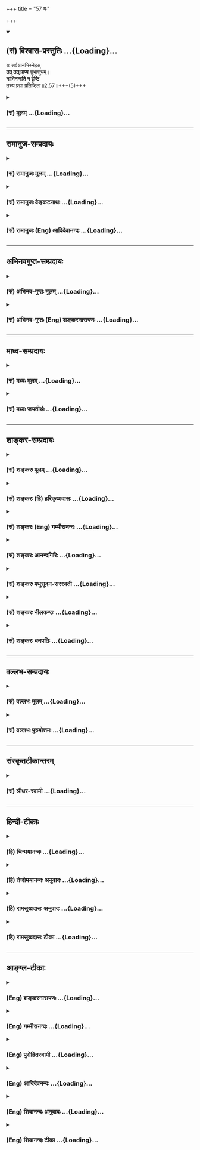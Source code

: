 +++
title = "57 यः"

+++
<div class="js_include" newlevelforh1="2" title="(सं) विश्वास-प्रस्तुतिः" unfilled url="/mahAbhAratam/shlokashaH/06-bhIShma-parva/03-bhagavad-gItA-parva/saMskRtam/vishvAsa-prastutiH/02_sAnkhya-yogaH_sarva-/57_yaH.md">
<details open><summary><h2>(सं) विश्वास-प्रस्तुतिः ...{Loading}...</h2></summary>

यः सर्वत्रानभिस्नेहस्  
**तत् तत् प्राप्य** शुभाशुभम्।  
**नाभिनन्दति न द्वेष्टि**  
तस्य प्रज्ञा प्रतिष्ठिता॥2.57॥+++(5)+++
</details>
</div>
<div class="js_include collapsed" newlevelforh1="3" title="(सं) मूलम्" unfilled url="/mahAbhAratam/shlokashaH/06-bhIShma-parva/03-bhagavad-gItA-parva/saMskRtam/mUlam/02_sAnkhya-yogaH_sarva-/57_yaH.md">
<details><summary><h3>(सं) मूलम् ...{Loading}...</h3></summary>

यः सर्वत्रानभिस्नेहस्तत्तत्प्राप्य शुभाशुभम्।  
नाभिनन्दति न द्वेष्टि तस्य प्रज्ञा प्रतिष्ठिता।।2.57।।
</details>
</div>


_________________
## रामानुज-सम्प्रदायः
<div class="js_include collapsed" newlevelforh1="3" title="(सं) रामानुजः मूलम्" unfilled url="/mahAbhAratam/shlokashaH/06-bhIShma-parva/03-bhagavad-gItA-parva/saMskRtam/rAmAnujaH/mUlam/02_sAnkhya-yogaH_sarva-/57_yaH.md">
<details><summary><h3>(सं) रामानुजः मूलम् ...{Loading}...</h3></summary>

।।2.57।।**यः सर्वत्र** प्रियेषु **अनभिस्नेहः** उदासीनः
प्रियसंश्लेषविश्लेषरूपं **शुभाशुभं प्राप्य** अभिनन्दनद्वेषरहितः सोऽपि
स्थितप्रज्ञः।  
ततः अर्वाचीनदशा प्रोच्यते  

</details>
</div>
<div class="js_include collapsed" newlevelforh1="3" title="(सं) रामानुजः वेङ्कटनाथः" unfilled url="/mahAbhAratam/shlokashaH/06-bhIShma-parva/03-bhagavad-gItA-parva/saMskRtam/rAmAnujaH/venkaTanAthaH/02_sAnkhya-yogaH_sarva-/57_yaH.md">
<details><summary><h3>(सं) रामानुजः वेङ्कटनाथः ...{Loading}...</h3></summary>


।।2.57।। अथ व्यतिरेकसंज्ञाख्या द्वितीया दशोच्यते इत्याह ततोऽर्वाचीनदशेति।
अप्रियेषु स्नेहप्रसङ्गाभावात् प्रियमात्रविषयःसर्वत्र इतिशब्द इति दर्शयति
प्रियेष्विति। अभिस्नेहस्य प्रवृत्तिपर्यन्ततया तदभावोऽत्र
तद्विशेषोपादानवृत्तिराहित्यपर्यन्त इत्याह उदासीन इति। एतेनप्रियेत्यादिना
च व्यतिरेकसंज्ञात्वं व्यनक्ति। अपक्वान् कषायान् पक्वेभ्यः पृथगनुसन्धाय
तेषामपि पाकापादनदशा हिव्यतिरेकसंज्ञा। तत्र स्वयम्प्रियेषु प्रवृत्तिरहितो
दैवागतप्रियसंश्लेषविश्लेषयोश्चाभिनन्दनादिरहित इत्युक्ते पक्वेतरेषां
रागादीनां पाकाभिलाषेण मनोव्यापारविशेषनिवारणमुक्तं स्यात्। अभिनन्दनं
चात्राभितो नन्दनम् अनुबन्धिषु कालान्तरेषु च
प्रीत्यनुवृत्तिहेतुभूतनन्दनमित्यर्थः। एवं द्वेषेऽपि।  
  

</details>
</div>
<div class="js_include collapsed" newlevelforh1="3" title="(सं) रामानुजः (Eng) आदिदेवानन्दः" unfilled url="/mahAbhAratam/shlokashaH/06-bhIShma-parva/03-bhagavad-gItA-parva/saMskRtam/rAmAnujaH/english/AdidevAnandaH/02_sAnkhya-yogaH_sarva-/57_yaH.md">
<details><summary><h3>(सं) रामानुजः (Eng) आदिदेवानन्दः ...{Loading}...</h3></summary>

2.57 He, who, has no love for all pleasing objects, i.e., who is indifferent to them, and who does not feel attraction or repulsion when he is united with or separated from attractive or repulsive objects respectively, who neither rejoices at the former, nor hates the latter -
he also is of firm wisdom. Sri Krsna now mentions the next lower state.

</details>
</div>


_________________
## अभिनवगुप्त-सम्प्रदायः
<div class="js_include collapsed" newlevelforh1="3" title="(सं) अभिनव-गुप्तः मूलम्" unfilled url="/mahAbhAratam/shlokashaH/06-bhIShma-parva/03-bhagavad-gItA-parva/saMskRtam/abhinava-guptaH/mUlam/02_sAnkhya-yogaH_sarva-/57_yaH.md">
<details><summary><h3>(सं) अभिनव-गुप्तः मूलम् ...{Loading}...</h3></summary>

।।2.59।। युक्तं चैतत् यतः  
यः सर्वत्रेति। शुभाशुभप्राप्तौ तस्याह्लादतापौ न भवतः।  

</details>
</div>
<div class="js_include collapsed" newlevelforh1="3" title="(सं) अभिनव-गुप्तः (Eng) शङ्करनारायणः" unfilled url="/mahAbhAratam/shlokashaH/06-bhIShma-parva/03-bhagavad-gItA-parva/saMskRtam/abhinava-guptaH/english/shankaranArAyaNaH/02_sAnkhya-yogaH_sarva-/57_yaH.md">
<details><summary><h3>(सं) अभिनव-गुप्तः (Eng) शङ्करनारायणः ...{Loading}...</h3></summary>

2.57 Yah sarvatra etc. There is no joy or sorrow in him while meeting
the good or the bad.

</details>
</div>


_________________
## माध्व-सम्प्रदायः
<div class="js_include collapsed" newlevelforh1="3" title="(सं) मध्वः मूलम्" unfilled url="/mahAbhAratam/shlokashaH/06-bhIShma-parva/03-bhagavad-gItA-parva/saMskRtam/madhvaH/mUlam/02_sAnkhya-yogaH_sarva-/57_yaH.md">
<details><summary><h3>(सं) मध्वः मूलम् ...{Loading}...</h3></summary>

।।2.57 2.58।। सर्वत्रानभिस्नेहत्वाच्छुभाशुभं प्राप्य नाभिनन्दति न
द्वेष्टि।  

</details>
</div>
<div class="js_include collapsed" newlevelforh1="3" title="(सं) मध्वः जयतीर्थः" unfilled url="/mahAbhAratam/shlokashaH/06-bhIShma-parva/03-bhagavad-gItA-parva/saMskRtam/madhvaH/jayatIrthaH/02_sAnkhya-yogaH_sarva-/57_yaH.md">
<details><summary><h3>(सं) मध्वः जयतीर्थः ...{Loading}...</h3></summary>

।।2.57।। वीतरागभयक्रोधः 2।56 इत्युक्तत्वान्न द्वेष्टीति पुनरुक्तिरित्यत
आह  **सर्वत्रे**ति। सकारणकद्वेषवर्जितत्वमत्रोच्यत इत्यर्थः।  

</details>
</div>


_________________
## शाङ्कर-सम्प्रदायः
<div class="js_include collapsed" newlevelforh1="3" title="(सं) शङ्करः मूलम्" unfilled url="/mahAbhAratam/shlokashaH/06-bhIShma-parva/03-bhagavad-gItA-parva/saMskRtam/shankaraH/mUlam/02_sAnkhya-yogaH_sarva-/57_yaH.md">
<details><summary><h3>(सं) शङ्करः मूलम् ...{Loading}...</h3></summary>

।।2.57।।  
  
**यः** मुनिः **सर्वत्र** देहजीवितादिष्वपि **अनभिस्नेहः**
अभिस्नेहवर्जितः **तत्तत् प्राप्य शुभाशुभं** तत्तत् शुभं अशुभं वा
लब्ध्वा  
  
**न अभिनन्दति न द्वेष्टि** शुभं प्राप्य न तुष्यति न हृष्यति अशुभं च
प्राप्य न द्वेष्टि इत्यर्थः। **तस्य** एवं हर्षविषादवर्जितस्य विवेकजा
**प्रज्ञा प्रतिष्ठिता** भवति।।  
किञ्च  
  

</details>
</div>
<div class="js_include collapsed" newlevelforh1="3" title="(सं) शङ्करः (हि) हरिकृष्णदासः" unfilled url="/mahAbhAratam/shlokashaH/06-bhIShma-parva/03-bhagavad-gItA-parva/saMskRtam/shankaraH/hindI/harikRShNadAsaH/02_sAnkhya-yogaH_sarva-/57_yaH.md">
<details><summary><h3>(सं) शङ्करः (हि) हरिकृष्णदासः ...{Loading}...</h3></summary>

।।2.57।। तथा  
  
जो मुनि सर्वत्र अर्थात् शरीर जीवन आदितकमें भी स्नेहसे रहित हो चुका है
तथा उनउन शुभ या अशुभको पाकर न प्रसन्न होता है और न द्वेष ही करता है
अर्थात् शुभको पाकर प्रसन्न नहीं होता और अशुभको पाकर उसमें द्वेष नहीं
करता।  
जो इस प्रकार हर्ष विषादसे रहित हो चुका है उसकी विवेकजनित बुद्धि
प्रतिष्ठित होती है।  

</details>
</div>
<div class="js_include collapsed" newlevelforh1="3" title="(सं) शङ्करः (Eng) गम्भीरानन्दः" unfilled url="/mahAbhAratam/shlokashaH/06-bhIShma-parva/03-bhagavad-gItA-parva/saMskRtam/shankaraH/english/gambhIrAnandaH/02_sAnkhya-yogaH_sarva-/57_yaH.md">
<details><summary><h3>(सं) शङ्करः (Eng) गम्भीरानन्दः ...{Loading}...</h3></summary>

2.57 Further, prajna, the wisdom; tasya, of that person, fo that
sannyasin; pratisthita, remains established; yah, who; anabhi-snehah,
has no attachment for; sarvatra, anything anywhere, even for body, life,
etc.; who na abhinanadati, neither welcomes; na dvesti, nor rejects; tat
tat, anything whatever; subha-asubham, good or bad; propya, when he
comes across it, i.e. who does not rejoice on meeting with the good, nor
reject the bad on meeting with it. Of such a person, who is thus free
from elation or dejection, the wisdom arising from discrimination
remains established.

</details>
</div>
<div class="js_include collapsed" newlevelforh1="3" title="(सं) शङ्करः आनन्दगिरिः" unfilled url="/mahAbhAratam/shlokashaH/06-bhIShma-parva/03-bhagavad-gItA-parva/saMskRtam/shankaraH/AnandagiriH/02_sAnkhya-yogaH_sarva-/57_yaH.md">
<details><summary><h3>(सं) शङ्करः आनन्दगिरिः ...{Loading}...</h3></summary>

।।2.57।। लक्षणभेदानुवादद्वारा विविदिषोरेव कर्तव्यान्तरमुपदिशति
**किञ्चेति।** विवेकवतो विदुषो विवेकजन्या प्रज्ञा कथं प्रतिष्ठां
प्रतिपद्यतामित्याशङ्क्याह **यः सर्वत्रेति।** ननु देहजीवनादौ स्पृहा
शुभाशुभप्राप्तौ हर्षविषादौ विदुषो विविदिषोश्चावर्जनीयाविति
प्रज्ञास्थैर्यासिद्धिस्तत्राह **यो मुनिरिति।** तत्तदिति
शोभनवत्त्वेनाशोभनवत्त्वेन वा प्रसिद्धत्वं प्रतिनिर्दिश्यते। तदेव विभजते
**शुभमिति।** विषयेष्वभिषङ्गाभावः शुभादिप्राप्तौ हर्षाद्यभावश्च
प्रज्ञास्थैर्ये कारणमित्याह **तस्येति।  
**

</details>
</div>
<div class="js_include collapsed" newlevelforh1="3" title="(सं) शङ्करः मधुसूदन-सरस्वती" unfilled url="/mahAbhAratam/shlokashaH/06-bhIShma-parva/03-bhagavad-gItA-parva/saMskRtam/shankaraH/madhusUdana-sarasvatI/02_sAnkhya-yogaH_sarva-/57_yaH.md">
<details><summary><h3>(सं) शङ्करः मधुसूदन-सरस्वती ...{Loading}...</h3></summary>

।।2.57।। किंच यः सर्वत्रेति। सर्वदेहेषु जीवनादिष्वपि यो मुनिरनभिस्नेहः
यस्मिन्सत्यन्यदीये हानिवृद्धी स्वस्मिन्नारोप्येते स तादृशोऽन्यविषयः
प्रेमापरपर्यायस्तामसो वृत्तिविशेषः स्नेहः सर्वप्रकारेण
तद्रहितोऽनभिस्नेहः भगवति परमात्मनि तु  
  
सर्वथाभिस्नेहवान्भवेदेव अनात्मस्नेहाभावस्य तदर्थत्वादिति द्रष्टव्यम्।
तत्तत्प्रारब्धकर्मपरिप्रापितं शुभं सुखहेतुं विषयं प्राप्य नाभिनन्दति
हर्षविशेषपुरःसरं न प्रशंसति। अशुभं दुःखहेतुं विषयं प्राप्य न द्वेष्टि
अन्तरसूयापूर्वकं न निन्दति। अज्ञस्य हि  
  
सुखहेतुर्यः स्वकलत्रादिः स शुभो विषयस्तद्गुणकथनादिप्रवर्तिका
धीवृत्तिर्भ्रान्तिरूपाभिनन्दः सच तामसः। तद्गुणकथनादेः  
  
परप्ररोचनार्थत्वाभावेन व्यर्थत्वात्। एवमसूयोत्पादनेन दुःखहेतुः
परकीयविद्याप्रकर्षादिरेनं प्रत्यशुभो विषयस्तन्निन्दादिप्रवर्तिका
भ्रान्तिरूपा धीवृत्तिर्द्वेषः। सोऽपि तामसः। तन्निन्दाया
निवारणार्थत्वाभावेन व्यर्थत्वात् तावभिनन्दद्वेषौ भ्रान्तिरूपौ तामसौ  
  
कथमभ्रान्ते शुद्धसत्वे स्थितप्रज्ञे संभवेताम्। तस्माद्विचालकाभावात्
तस्यानभिस्नेहस्य हर्षविषादरहितस्य मुनेः प्रज्ञा  
  
परमात्मतत्त्वविषया प्रतिष्ठिता फलपर्यवसायिनी। स स्थितप्रज्ञ इत्यर्थः।
एवमन्योऽपि मुमुक्षुः सर्वत्रानभिस्नेहो भवेत्। शुभं प्राप्य न प्रशंसेत्
अशुभं प्राप्य न निन्देदित्यभिप्रायः। अत्र च निन्दाप्रशंसादिरूपा वाचो न
प्रभाषेत इति व्यतिरेक उक्तः।  

</details>
</div>
<div class="js_include collapsed" newlevelforh1="3" title="(सं) शङ्करः नीलकण्ठः" unfilled url="/mahAbhAratam/shlokashaH/06-bhIShma-parva/03-bhagavad-gItA-parva/saMskRtam/shankaraH/nIlakaNThaH/02_sAnkhya-yogaH_sarva-/57_yaH.md">
<details><summary><h3>(सं) शङ्करः नीलकण्ठः ...{Loading}...</h3></summary>

।।2.57।। स्थितधीः किं प्रभाषेतेत्यस्योत्तरमाह **यः सर्वत्रेति।**
सर्वेषु धनदारदेहजीवनादिषु अभिस्नेहः। अभिस्नेहवान्हि धनदारादिषु विकलेषु
सकलेषु वाऽहमेव विकलः सकलोऽस्मीति दैन्यदर्पोपेतः पूर्वापरानुसंधानरहितो
जल्पति अयं तु न तथेति भावः। तथा शुभं प्राप्य नाभिनन्दति संतुष्टो भूत्वा
शुभप्रापयितारं न प्रशंसति। तथा अशुभं प्राप्य न द्वेष्टि दुःखी भूत्वा
अशुभप्रापयितारं न निन्दति यस्तस्य प्रज्ञा प्रतिष्ठिता।  

</details>
</div>
<div class="js_include collapsed" newlevelforh1="3" title="(सं) शङ्करः धनपतिः" unfilled url="/mahAbhAratam/shlokashaH/06-bhIShma-parva/03-bhagavad-gItA-parva/saMskRtam/shankaraH/dhanapatiH/02_sAnkhya-yogaH_sarva-/57_yaH.md">
<details><summary><h3>(सं) शङ्करः धनपतिः ...{Loading}...</h3></summary>

।।2.57।। द्वितीयप्रश्नस्योत्तरमाह **य इति।** यो मुनिः सर्वत्र
देहजीवनादिष्वपि स्नेहवर्जितः तत्तत्प्राप्य शुभाशुभं शुभं लब्धवा
नाभिनन्दति हर्षगर्भितं स्तुतिवचनं नाभिभाषते तथाऽशुभं लब्ध्वा न द्वेष्टि।
द्वेषगर्भितं निन्दावाक्यं न वक्तीत्यर्थः। तस्य प्रज्ञा प्रतिष्ठिता।  

</details>
</div>


_________________
## वल्लभ-सम्प्रदायः
<div class="js_include collapsed" newlevelforh1="3" title="(सं) वल्लभः मूलम्" unfilled url="/mahAbhAratam/shlokashaH/06-bhIShma-parva/03-bhagavad-gItA-parva/saMskRtam/vallabhaH/mUlam/02_sAnkhya-yogaH_sarva-/57_yaH.md">
<details><summary><h3>(सं) वल्लभः मूलम् ...{Loading}...</h3></summary>

।।2.57।। किं प्रभोषेत इत्यस्योत्तरमाह यः सर्वत्रेति। इहामुत्र विरागवान्
नाभिनन्दति। न द्वेष्टीति रागद्वेषवचनं न भाषत इत्यर्थः। तस्य प्रज्ञा
प्रतिष्ठिताऽवसेया।  

</details>
</div>
<div class="js_include collapsed" newlevelforh1="3" title="(सं) वल्लभः पुरुषोत्तमः" unfilled url="/mahAbhAratam/shlokashaH/06-bhIShma-parva/03-bhagavad-gItA-parva/saMskRtam/vallabhaH/puruShottamaH/02_sAnkhya-yogaH_sarva-/57_yaH.md">
<details><summary><h3>(सं) वल्लभः पुरुषोत्तमः ...{Loading}...</h3></summary>

  
  
।।2.57।। कथं भाषेत इत्यस्योत्तरमाह यः सर्वत्रेति। यः सर्वत्र संसारे
अनभिस्नेहः स्नेहरहितस्तत्तच्छुभमशुभं च प्राप्य नाभिनन्दति न द्वेष्टि
शुभं लौकिकानुकूलं प्राप्य न प्रशंसति अशुभं तत्प्रतिकूलमवाप्य न द्वेष्टि
न विपरीतं वदति तस्य प्रज्ञा प्रतिष्ठिता सर्वोत्तमेत्यर्थः। अयमर्थः यः
सुहृदामनुकूलतयाऽभिनन्दनं करोति तस्य सर्वत्र भगवदीयत्वे वैषम्यं स्यात्।
प्रतिकूलकर्तृषु तद्धर्मस्फूर्त्या तं निन्दति भगवत्कृतिर्विस्मृता स्यात्।
अतः सर्वत्र भगवन्मयत्वं ज्ञात्वा शुभाशुभविवेकरहितः शुभमेव भाषते स उत्तम
इत्यर्थ।  
  
  
  

</details>
</div>


_________________
## संस्कृतटीकान्तरम्
<div class="js_include collapsed" newlevelforh1="3" title="(सं) श्रीधर-स्वामी" unfilled url="/mahAbhAratam/shlokashaH/06-bhIShma-parva/03-bhagavad-gItA-parva/saMskRtam/shrIdhara-svAmI/02_sAnkhya-yogaH_sarva-/57_yaH.md">
<details><summary><h3>(सं) श्रीधर-स्वामी ...{Loading}...</h3></summary>

।।2.57।। कथं भाषेतेत्यस्योत्तरमाह **य इति।** यः सर्वत्र
पुत्रादिष्वप्यनभिस्नेहः स्नेहशून्यः अतएव बाधितानुवृत्त्या
तत्तच्छुभमनुकूलं प्राप्य नाभिनन्दति न प्रशंसति। अशुभं प्रतिकूलं प्राप्य
न द्वेष्टि न निन्दति किंतु केवलमुदासीन एव भाषते तस्य प्रज्ञा
प्रतिष्ठितेत्यर्थः।  

</details>
</div>


_________________
## हिन्दी-टीकाः
<div class="js_include collapsed" newlevelforh1="3" title="(हि) चिन्मयानन्दः" unfilled url="/mahAbhAratam/shlokashaH/06-bhIShma-parva/03-bhagavad-gItA-parva/hindI/chinmayAnandaH/02_sAnkhya-yogaH_sarva-/57_yaH.md">
<details><summary><h3>(हि) चिन्मयानन्दः ...{Loading}...</h3></summary>

।।2.57।। स्फूर्ति और प्रेरणा से भरा एक कुशल चित्रकार अपनी कल्पनाओं को
विभिन्न रंगों के माध्यम से एक फलक पर व्यक्त करते समय बारम्बार अपने स्थान
से पीछे हट कर चित्र को देखता है और प्रत्येक बार अत्यन्त प्रेम से अपनी
तूलिका से चित्र का सौन्दर्य वर्धन करता है। यहाँ भगवान् श्री कृष्ण ज्ञानी
पुरुष के चित्र को अर्जुन के हृदय पटल पर चित्रित करते हुये चुने हुये
शब्दों में ज्ञानी के व्यक्तित्व के विभिन्न पक्षों पर और अधिक प्रकाश
डालते हैं।  
यहाँ स्थितप्रज्ञ पुरुष की अनासक्ति का वर्णन है। इस श्लोक को भी प्रकरण के
सन्दर्भ में उचित प्रकार से समझना चाहिये अन्यथा कोई भी उसका विपरीत अर्थ
कर सकता है। जीवन से अनासक्ति मात्र विवेक का लक्षण नहीं हो सकता। अनेक
मूढ़ उत्साही लोग जीवन में अपने कर्तव्यों को त्यागकर जंगलों में इस आशा से
पलायन कर जाते हैं कि इस प्रकार के वैराग्य से उन्हें लक्ष्य की प्राप्ति
हो जायेगी। अर्जुन भी पहले यही करना चाहता था। अर्जुन को इस अनर्थकारी
निर्णय से विरत करने के लिये ही भगवान् ने उसे उपदेश देना प्रारम्भ किया।  
विषयों के साथ आत्मघातक संग और मूढ़ आसक्ति से स्वयं को इस प्रकार दूर कर
लेने मात्र से ही उच्च दिव्य लक्ष्य की प्राप्ति नहीं होती। बाह्य विषयों
से वैराग्य होने के साथसाथ सभी परिस्थितियों का सामना करने के लिए मन के
आन्तरिक सन्तुलन की भी आवश्यकता होती है। शुभ प्राप्ति में हर्षातिरेक का
और अशुभ प्राप्ति में द्वेष और विषाद का अभाव ये आत्मज्ञानी के लक्षण
हैं।  
अनासक्ति अपने आप में श्रेष्ठ जीवन का मार्ग नहीं है क्योंकि वह तो जीवन से
निरन्तर पलायन ही समझा जायेगा। उसी प्रकार जगत् में आसक्त होना परवशता का
लक्षण है। ज्ञानी पुरुष में ये दोनों ही बातें नहीं होतीं वह तो जीवन में
आने वाली सभी परिस्थितियों में समान भाव से रहता है। शीत ऋतु में घर के
बाहर सूर्य की धूप सेंकना जहाँ आनन्द है वहीं उसकी चमक कष्ट का कारण भी है।
सूर्य की चमक के प्रति असन्तोष प्रकट करना धूप के आनन्द को नष्ट करना है।
बुद्धिमान पुरुष या तो उस चमक की ओर ध्यान नहीं देता अथवा चमक से अपने को
सुरक्षित रखते हुये धूप का आनन्द उठाता है।  
हमारा जीवन भी शुभअशुभ का मिश्रण है। यह तो उसका स्वभाव ही है। अत सदैव
अशुभ के प्रति असंतोष व्यक्त करते हुये उससे पलायन और शुभ की स्पृहा लगी
रहना अविवेक के कारण ही सम्भव है। ज्ञानी पुरुष अपने नित्य स्वरूप में
स्थित होने के कारण जीवन की उत्कृष्ट एवं निकृष्ट परिस्थितियों में पूर्ण
वैराग्य के साथ रहता है।  
अर्जुन का प्रश्न था कि स्थित प्रज्ञ किस प्रकार बोलता है यह श्लोक उसके
उत्तर स्वरूप है। शुभअशुभ हर्ष और विषाद के द्वन्द्वों से सर्वथा मुक्त
ज्ञानी पुरुष के लिये सब सुन्दर ही है। अपनी कल्पनाओं का आरोप किये बिना
वस्तुएँ जैसी हैं वह उनका वैसा ही अवलोकन करता है। ऐसा स्थितप्रज्ञ पुरुष
पाश्चात्य मनोविज्ञान द्वारा ज्ञात व्यवहार के सभी नियमों से परे है।  

</details>
</div>
<div class="js_include collapsed" newlevelforh1="3" title="(हि) तेजोमयानन्दः अनुवादः" unfilled url="/mahAbhAratam/shlokashaH/06-bhIShma-parva/03-bhagavad-gItA-parva/hindI/tejomayAnandaH/anuvAdaH/02_sAnkhya-yogaH_sarva-/57_yaH.md">
<details><summary><h3>(हि) तेजोमयानन्दः अनुवादः ...{Loading}...</h3></summary>

।।2.57।। जो सर्वत्र अति स्नेह से रहित हुआ उन शुभ तथा अशुभ वस्तुओं को
प्राप्त कर न प्रसन्न होता है और न द्वेष करता है; उसकी प्रज्ञा प्रतिष्ठित
(स्थिर) है।।  
  

</details>
</div>
<div class="js_include collapsed" newlevelforh1="3" title="(हि) रामसुखदासः अनुवादः" unfilled url="/mahAbhAratam/shlokashaH/06-bhIShma-parva/03-bhagavad-gItA-parva/hindI/rAmasukhadAsaH/anuvAdaH/02_sAnkhya-yogaH_sarva-/57_yaH.md">
<details><summary><h3>(हि) रामसुखदासः अनुवादः ...{Loading}...</h3></summary>

।।2.57।। सब जगह आसक्तिरहित हुआ जो मनुष्य उस-उस शुभ-अशुभको प्राप्त करके न
तो अभिनन्दित होता है और न द्वेष करता है, उसकी बुद्धि प्रतिष्ठित है।

</details>
</div>
<div class="js_include collapsed" newlevelforh1="3" title="(हि) रामसुखदासः टीका" unfilled url="/mahAbhAratam/shlokashaH/06-bhIShma-parva/03-bhagavad-gItA-parva/hindI/rAmasukhadAsaH/TIkA/02_sAnkhya-yogaH_sarva-/57_yaH.md">
<details><summary><h3>(हि) रामसुखदासः टीका ...{Loading}...</h3></summary>

2.57।।***व्याख्या--***\[पूर्वश्लोकमें तो भगवान्ने कर्तव्यकर्म करते
हुए निर्विकार रहनेकी बात बतायी। अब इस श्लोकमें कर्मोंके अनुसार प्राप्त
होनेवाली अनुकूल-प्रतिकूल परिस्थितियोंमें सम, निर्विकार रहनेकी बात बताते
हैं। \]  
**'यः सर्वत्रानभिस्नेहः'--**जो सब जगह स्नेहरहित है अर्थात् जिसकी अपने
कहलानेवाले शरीर, इन्द्रियाँ, मन, बुद्धि एवं स्त्री, पुत्र, घर, धन आदि
किसीमें भी आसक्ति, लगाव नहीं रहा है।  
वस्तु आदिके बने रहनेसे मैं बना रहा और उनके बिगड़ जानेसे मैं बिगड़ गया,
धनके आनेसे मैं बड़ा हो गया और धनके चले जानेसे मैं मारा गया--यह जो वस्तु
आदिमें एकात्मताकी तरह स्नेह है, उसका नाम 'अभिस्नेह' है। स्थितप्रज्ञ
कर्मयोगीका किसी भी वस्तु आदिमें यह अभिस्नेह बिलकुल नहीं रहता। बाहरसे
वस्तु, व्यक्ति, पदार्थ आदिका संयोग रहते हुए भी वह भीतरसे सर्वथा
निर्लिप्त रहता है।  
**'तत्तत्प्राप्य शुभाशुभं नाभिनन्दति न द्वेष्टि'--**जब उस मनुष्यके
सामने प्रारब्धवशात् शुभ-अशुभ, शोभनीय-अशोभनीय, अच्छी-मन्दी,
अनुकूल-प्रतिकूल परिस्थिति आती है, तब वह अनुकूल परिस्थितिको लेकर
अभिनन्दित नहीं होता और प्रतिकूल परिस्थितिको लेकर द्वेष नहीं करता।  
अनुकूल परिस्थितिको लेकर मनमें जो प्रसन्नता आती है और वाणीसे भी प्रसन्नता
प्रकट की जाती है तथा बाहरसे भी उत्सव मनाया जाता है--यह उस परिस्थितिका
अभिनन्दन करना है। ऐसे ही प्रतिकूल परिस्थितिको लेकर मनमें जो दुःख होता है
खिन्नता होती है कि यह कैसे और क्यों हो गया यह नहीं होता तो अच्छा था अब
यह जल्दी मिट जाय तो ठीक है--यह उस परिस्थितिसे द्वेष करना है। सर्वत्र
स्नेहरहित, निर्लिप्त हुआ मनुष्य अनुकूलताको लेकर अभिनन्दन नहीं करता और
प्रतिकूलताको लेकर द्वेष नहीं करता। तात्पर्य है कि उसको अनुकूल-प्रतिकूल
अच्छे-मन्दे अवसर प्राप्त होते रहते हैं, पर उसके भीतर सदा निर्लिप्तता बनी
रहती है।  
**'तत्,तत्'**कहनेका तात्पर्य है कि जिन-जिन अनुकूल और प्रतिकूल वस्तु,
व्यक्ति, घटना, परिस्थिति आदिसे विकार होनेकी सम्भावना रहती है और साधारण
लोगोंमें विकार होते हैं, उन-उन अनुकूल-प्रतिकूल वस्तु आदिके कहीं भी, कभी
भी और कैसे भी प्राप्त होनेपर उसको अभिनन्दन और द्वेष नहीं होता।  
**'तस्य प्रज्ञा प्रतिष्ठिता'--**उसकी बुद्धि प्रतिष्ठित है, एकरस और
एकरूप है। साधनावस्थामें उसकी जो व्यवसायात्मिका बुद्धि थी, वह अब
परमात्मामें अचल-अटल हो गयी है। उसकी बुद्धिमें यह विवेक पूर्णरूपसे  
  
जाग्रत् हो गया है कि संसारमें अच्छे-मन्देके साथ वास्तवमें मेरा कोई भी
सम्बन्ध नहीं है। कारण कि ये अच्छे-मन्दे अवसर तो बदलनेवाले हैं, पर मेरा
स्वरूप न बदलनेवाला है; अतः बदलनेवालेके साथ न बदलनेवालेका सम्बन्ध कैसे हो
सकता है;  
वास्तवमें देखा जाय तो फरक न तो स्वरूपमें पड़ता है और न
शरीर-इन्द्रियाँ-मन-बुद्धिमें। कारण कि अपना जो स्वरूप है, उसमें कभी
किञ्चिन्मात्र भी कोई परिवर्तन नहीं होता; और प्रकृति तथा प्रकृतिके कार्य
शरीरादि स्वाभाविक ही बदलते रहते हैं। तो फरक कहाँ पड़ता है; शरीरसे
तादात्म्य होनेके कारण बुद्धिमें फरक पड़ता है। जब यह तादात्म्य मिट जाता
है, तब बुद्धिमें जो फरक पड़ता था, वह मिट जाता है और बुद्धि प्रतिष्ठित हो
जाती है।  
दूसरा भाव यह है कि किसीकी बुद्धि कितनी ही तेज क्यों न हो और वह अपनी
बुद्धिसे परमात्माके विषयमें कितना ही विचार क्यों न करता हो, पर वह
परमात्माको अपनी बुद्धिके अन्तर्गत नहीं ला सकता। कारण कि बुद्धि सीमित है
और परमात्मा असीम-अनन्त हैं। परन्तु उस असीम परमात्मामें जब बुद्धि लीन हो
जाती है, तब उस सीमित बुद्धिमें परमात्माके सिवाय दूसरी कोई सत्ता ही नहीं
रहती--यही बुद्धिका परमात्मामें प्रतिष्ठित होना है।  
कर्मयोगी क्रियाशील होता है। अतः भगवान्ने छप्पनवें श्लोकमें क्रियाकी
सिद्धि-असिद्धिमें अस्पृहा और उद्वेग-रहित होनेकी बात कही तथा इस श्लोकमें
प्रारब्धके अनुसार अपने-आप अनुकूल-प्रतिकूल परिस्थितिके प्राप्त होनेपर
अभिनन्दन और द्वेषसे रहित होनेकी बात कहते हैं।  
  
***सम्बन्ध--*** अब भगवान् आगेके श्लोकसे स्थितप्रज्ञ कैसे बैठता है;' इस
तीसरे प्रश्नका उत्तर आरम्भ करते हैं।

</details>
</div>


_________________
## आङ्ग्ल-टीकाः
<div class="js_include collapsed" newlevelforh1="3" title="(Eng) शङ्करनारायणः" unfilled url="/mahAbhAratam/shlokashaH/06-bhIShma-parva/03-bhagavad-gItA-parva/english/shankaranArAyaNaH/02_sAnkhya-yogaH_sarva-/57_yaH.md">
<details><summary><h3>(Eng) शङ्करनारायणः ...{Loading}...</h3></summary>

2.57. He, who has no desire in anything; and who neither rejoices nor hates on getting this or that, good or bad-his intellect is properly
stabilized.

</details>
</div>
<div class="js_include collapsed" newlevelforh1="3" title="(Eng) गम्भीरानन्दः" unfilled url="/mahAbhAratam/shlokashaH/06-bhIShma-parva/03-bhagavad-gItA-parva/english/gambhIrAnandaH/02_sAnkhya-yogaH_sarva-/57_yaH.md">
<details><summary><h3>(Eng) गम्भीरानन्दः ...{Loading}...</h3></summary>

2.57 The wisdom of that person remains established who has not attachment for anything anywhere, who neither welcomes nor rejects anything whatever good or bad when he comes across it.

</details>
</div>
<div class="js_include collapsed" newlevelforh1="3" title="(Eng) पुरोहितस्वामी" unfilled url="/mahAbhAratam/shlokashaH/06-bhIShma-parva/03-bhagavad-gItA-parva/english/purohitasvAmI/02_sAnkhya-yogaH_sarva-/57_yaH.md">
<details><summary><h3>(Eng) पुरोहितस्वामी ...{Loading}...</h3></summary>

2.57 He who wherever he goes is attached to no person and to no place by ties of flesh; who accepts good and evil alike, neither welcoming the one nor shrinking from the other - take him to be one who is merged in the Infinite.

</details>
</div>
<div class="js_include collapsed" newlevelforh1="3" title="(Eng) आदिदेवनन्दः" unfilled url="/mahAbhAratam/shlokashaH/06-bhIShma-parva/03-bhagavad-gItA-parva/english/AdidevanandaH/02_sAnkhya-yogaH_sarva-/57_yaH.md">
<details><summary><h3>(Eng) आदिदेवनन्दः ...{Loading}...</h3></summary>

2.57 He who has no love on any side, who when he finds good or evil,
neither rejoices nor hates - his wisdom is firmly set.

</details>
</div>
<div class="js_include collapsed" newlevelforh1="3" title="(Eng) शिवानन्दः अनुवादः" unfilled url="/mahAbhAratam/shlokashaH/06-bhIShma-parva/03-bhagavad-gItA-parva/english/shivAnandaH/anuvAdaH/02_sAnkhya-yogaH_sarva-/57_yaH.md">
<details><summary><h3>(Eng) शिवानन्दः अनुवादः ...{Loading}...</h3></summary>

2.57 He who is everywhere without attachment, on meeting with anything good or bad, who neither rejoices not hastes, his wisdom is fixed.

</details>
</div>
<div class="js_include collapsed" newlevelforh1="3" title="(Eng) शिवानन्दः टीका" unfilled url="/mahAbhAratam/shlokashaH/06-bhIShma-parva/03-bhagavad-gItA-parva/english/shivAnandaH/TIkA/02_sAnkhya-yogaH_sarva-/57_yaH.md">
<details><summary><h3>(Eng) शिवानन्दः टीका ...{Loading}...</h3></summary>

2.57 यः he who; सर्वत्र everywhere; अनभिस्नेहः without attachment; तत्
that; तत् that; प्राप्य having obtained; शुभाशुभम् good and evil; न not;
अभिनन्दति rejoices; न not; द्वेष्टि hates; तस्य of him; प्रज्ञा wisdom;
प्रतिष्ठिता is fixed.Commentary The sage possesses poised understanding or evenness of mind. He does not rejoice in pleasure nor is he averse to pain that may befall him. He is ite indifferent as he is rooted in the Self. He has no attachment even for his life or body as he identifies himself with Brahman or the Supreme Self. He will not praise anybody when the latter does any good to him nor censure anyone when one does him any harm. This is the answer given by the Lord to Arjunas ery How does a sage of steady wisdom talk

</details>
</div>
